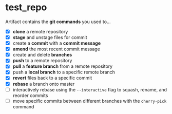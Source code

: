 # test_repo

Artifact contains the **git commands** you used to...
- [X] **clone** a remote repository
- [X] **stage** and unstage files for commit
- [X] create a **commit** with a **commit message**
- [X] **amend** the most recent commit message
- [X] create and delete **branches**
- [X] **push** to a remote repository
- [X] **pull** a **feature branch** from a remote repository
- [X] push a **local branch** to a specific remote branch
- [X] **revert** files back to a specific commit
- [X] **rebase** a branch onto master
- [ ] interactively rebase using the `--interactive` flag to squash, rename, and reorder commits
- [ ] move specific commits between different branches with the `cherry-pick` command
